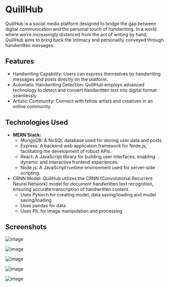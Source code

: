 # QuillHub
QuillHub is a social media platform designed to bridge the gap between digital communication and the personal touch of handwriting. In a world where we're increasingly distanced from the act of writing by hand, QuillHub aims to bring back the intimacy and personality conveyed through handwritten messages.

## Features
- Handwriting Capability: Users can express themselves by handwriting messages and posts directly on the platform.
- Automatic Handwriting Detection: QuillHub employs advanced technology to detect and convert handwritten text into digital format seamlessly.
- Artistic Community: Connect with fellow artists and creatives in an online community.

## Technologies Used
- **MERN Stack:**
  - MongoDB: A NoSQL database used for storing user data and posts.
  - Express: A backend web application framework for Node.js, facilitating the development of robust APIs.
  - React: A JavaScript library for building user interfaces, enabling dynamic and interactive frontend experiences.
  - Node.js: A JavaScript runtime environment used for server-side scripting.
- CRNN Model: QuillHub utilizes the CRNN (Convolutional Recurrent Neural Network) model for document handwritten text recognition, ensuring accurate transcription of handwritten content.
  - Uses Pytorch for creating model, data saving/loading and model saving/loading
  - Uses pandas for data
  - Uses PIL for image manipulation and processing


## Screenshots
![image](https://github.com/seandixit/Quillhub/assets/153400712/5e693d47-fd58-4871-989f-2b64b4d2d76a)

![image](https://github.com/seandixit/Quillhub/assets/153400712/5a91b297-5718-486d-a4d8-fc8b08850cf1)

![image](https://github.com/seandixit/Quillhub/assets/153400712/b276c529-a52a-49d8-a021-7879eb18aabc)

![image](https://github.com/seandixit/Quillhub/assets/153400712/ba12298a-70ff-4d35-983c-7c61ddd48ac4)

![image](https://github.com/seandixit/Quillhub/assets/153400712/1b6ec9d3-8f92-4e54-b7b8-3f204fb6218b)





